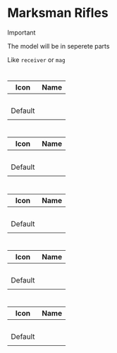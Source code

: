 # Marksman Rifles

> [!IMPORTANT]
> The model will be in seperete parts
>
> Like `receiver` or `mag`



# 

| Icon | Name |
| :--: | :--: | 
| | | | | 
<br> Default | | 
| | | | | 



# 

| Icon | Name |
| :--: | :--: | 
| | | | | 
<br> Default | | 
| | | | | 




# 

| Icon | Name |
| :--: | :--: | 
| | | | | 
<br> Default | | 
| | | | | 



# 

| Icon | Name |
| :--: | :--: | 
| | | | | 
<br> Default | | 
| | | | | 



# 

| Icon | Name |
| :--: | :--: | 
| | | | | 
<br> Default | | 
| | | | | 







